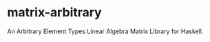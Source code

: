 matrix-arbitrary
================

An Arbitrary Element Types Linear Algebra Matrix Library for Haskell.